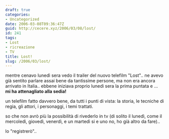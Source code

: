 ```yaml
---
draft: true
categories:
- Uncategorized
date: 2006-03-08T09:36:47Z
guid: http://cecere.xyz/2006/03/08/lost/
id: 241
tags:
- Lost
- ricreazione
- TV
title: Lost!
slug: /2006/03/lost/
---
```


mentre cenavo lunedì sera vedo il trailer del nuovo telefilm "Lost".. ne avevo già sentito parlare assai bene da tantissime persone, ma non era ancora arrivato in Italia.. ebbene iniziava proprio lunedì sera la prima puntata e … **mi ha attenagliato alla sedia!**

un telefilm fatto davvero bene, da tutti i punti di vista: la storia, le tecniche di regia, gli attori, i personaggi, i temi trattati.
  
so che non avrò più la possibilità di rivederlo in tv (di solito il lunedì, come il mercoledì, giovedì, venerdì, e un martedì si e uno no, ho già altro da fare)..
  
lo "registrerò"..
